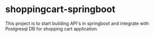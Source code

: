 # shoppingcart-springboot
This project is to start building API's in springboot and  integrate with Postgresql DB for shopping cart application.
